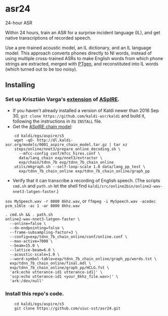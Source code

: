 # asr24
24-hour ASR

Within 24 hours, train an ASR for a surprise incident language (IL), and get native transcriptions of recorded speech.

Use a pre-trained acoustic model, an IL dictionary, and an IL language model.
This approach converts phones directly to NI words, instead of using multiple cross-trained ASRs to make English words
from which phone strings are extracted, merged with [PTgen](https://github.com/uiuc-sst/PTgen), and reconstituted into IL words (which turned out to be too noisy).

## Installing

### Set up Krisztián Varga's [extension](https://chrisearch.wordpress.com/2017/03/11/speech-recognition-using-kaldi-extending-and-using-the-aspire-model/) of [ASpIRE](http://kaldi-asr.org/models.html).

- If you haven't already installed a version of Kaldi newer than 2016 Sep 30, `git clone https://github.com/kaldi-asr/kaldi` and build it, following the instructions in its `INSTALL` file.
- Get the [ASpIRE chain model](http://kaldi-asr.org/models.html):
```
    cd kaldi/egs/aspire/s5
    wget -qO- http://dl.kaldi-asr.org/models/0001_aspire_chain_model.tar.gz | tar xz
    steps/online/nnet3/prepare_online_decoding.sh \
      --mfcc-config conf/mfcc_hires.conf \
      data/lang_chain exp/nnet3/extractor \
      exp/chain/tdnn_7b exp/tdnn_7b_chain_online
    utils/mkgraph.sh --self-loop-scale 1.0 data/lang_pp_test \
      exp/tdnn_7b_chain_online exp/tdnn_7b_chain_online/graph_pp
```
- Verify that it can transcribe a recording of English speech.  (The scripts `cmd.sh` and `path.sh` let the shell find `kaldi/src/online2bin/online2-wav-nnet3-latgen-faster`.)

`sox MySpeech.wav -r 8000 8khz.wav`, or `ffmpeg -i MySpeech.wav -acodec pcm_s16le -ac 1 -ar 8000 8khz.wav`
```
. cmd.sh && . path.sh
online2-wav-nnet3-latgen-faster \
  --online=false \
  --do-endpointing=false \
  --frame-subsampling-factor=3 \
  --config=exp/tdnn_7b_chain_online/conf/online.conf \
  --max-active=7000 \
  --beam=15.0 \
  --lattice-beam=6.0 \
  --acoustic-scale=1.0 \
  --word-symbol-table=exp/tdnn_7b_chain_online/graph_pp/words.txt \
  exp/tdnn_7b_chain_online/final.mdl \
  exp/tdnn_7b_chain_online/graph_pp/HCLG.fst \
  'ark:echo utterance-id1 utterance-id1|' \
  'scp:echo utterance-id1 <your_8khz_file.wav>|' \
  'ark:/dev/null'
```

### Install this repo's code.
```
    cd kaldi/egs/aspire/s5
    git clone https://github.com/uiuc-sst/asr24.git
```
